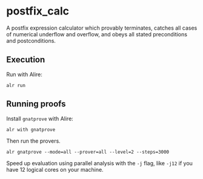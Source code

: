 # postfix_calc

A postfix expression calculator which provably terminates, catches all
cases of numerical underflow and overflow, and obeys all stated preconditions
and postconditions.

## Execution

Run with Alire:

```
alr run
```

## Running proofs

Install `gnatprove` with Alire:

```
alr with gnatprove
```

Then run the provers.

```
alr gnatprove --mode=all --prover=all --level=2 --steps=3000
```

Speed up evaluation using parallel analysis with the `-j` flag, like `-j12` if
you have 12 logical cores on your machine.
